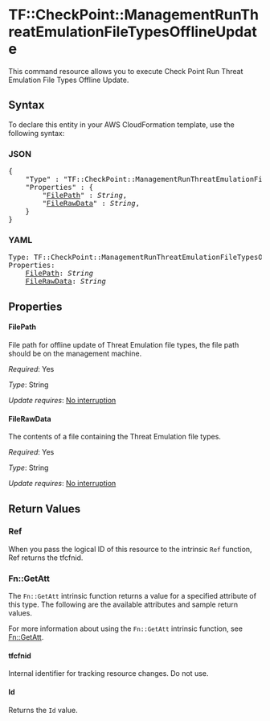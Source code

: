 # TF::CheckPoint::ManagementRunThreatEmulationFileTypesOfflineUpdate

This command resource allows you to execute Check Point Run Threat Emulation File Types Offline Update.

## Syntax

To declare this entity in your AWS CloudFormation template, use the following syntax:

### JSON

<pre>
{
    "Type" : "TF::CheckPoint::ManagementRunThreatEmulationFileTypesOfflineUpdate",
    "Properties" : {
        "<a href="#filepath" title="FilePath">FilePath</a>" : <i>String</i>,
        "<a href="#filerawdata" title="FileRawData">FileRawData</a>" : <i>String</i>,
    }
}
</pre>

### YAML

<pre>
Type: TF::CheckPoint::ManagementRunThreatEmulationFileTypesOfflineUpdate
Properties:
    <a href="#filepath" title="FilePath">FilePath</a>: <i>String</i>
    <a href="#filerawdata" title="FileRawData">FileRawData</a>: <i>String</i>
</pre>

## Properties

#### FilePath

File path for offline update of Threat Emulation file types, the file path should be on the management machine.

_Required_: Yes

_Type_: String

_Update requires_: [No interruption](https://docs.aws.amazon.com/AWSCloudFormation/latest/UserGuide/using-cfn-updating-stacks-update-behaviors.html#update-no-interrupt)

#### FileRawData

The contents of a file containing the Threat Emulation file types.

_Required_: Yes

_Type_: String

_Update requires_: [No interruption](https://docs.aws.amazon.com/AWSCloudFormation/latest/UserGuide/using-cfn-updating-stacks-update-behaviors.html#update-no-interrupt)

## Return Values

### Ref

When you pass the logical ID of this resource to the intrinsic `Ref` function, Ref returns the tfcfnid.

### Fn::GetAtt

The `Fn::GetAtt` intrinsic function returns a value for a specified attribute of this type. The following are the available attributes and sample return values.

For more information about using the `Fn::GetAtt` intrinsic function, see [Fn::GetAtt](https://docs.aws.amazon.com/AWSCloudFormation/latest/UserGuide/intrinsic-function-reference-getatt.html).

#### tfcfnid

Internal identifier for tracking resource changes. Do not use.

#### Id

Returns the <code>Id</code> value.

